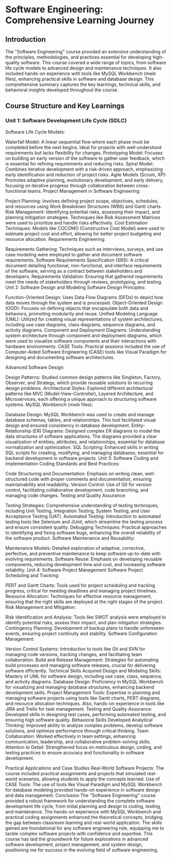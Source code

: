 # Software Engineering: Comprehensive Learning Journey
## Introduction 
The "Software Engineering" course provided an extensive understanding of the principles, methodologies, and practices essential for developing high-quality software. This course covered a wide range of topics, from software life cycle models to advanced design and maintenance techniques. It also included hands-on experience with tools like MySQL Workbench (mwb files), enhancing practical skills in software and database design. This comprehensive summary captures the key learnings, technical skills, and behavioral insights developed throughout the course.

## Course Structure and Key Learnings
### Unit 1: Software Development Life Cycle (SDLC)
Software Life Cycle Models:

Waterfall Model: A linear sequential flow where each phase must be completed before the next begins. Ideal for projects with well-understood requirements but lacks flexibility for changes.
Prototyping Model: Focuses on building an early version of the software to gather user feedback, which is essential for refining requirements and reducing risks.
Spiral Model: Combines iterative development with a risk-driven approach, emphasizing early identification and reduction of project risks.
Agile Models (Scrum, XP): Promotes adaptive planning, evolutionary development, and early delivery, focusing on iterative progress through collaboration between cross-functional teams.
Project Management in Software Engineering:

Project Planning: Involves defining project scope, objectives, schedules, and resources using Work Breakdown Structures (WBS) and Gantt charts.
Risk Management: Identifying potential risks, assessing their impact, and planning mitigation strategies. Techniques like Risk Assessment Matrices were used to prioritize and handle risks effectively.
Cost Estimation Techniques: Models like COCOMO (Constructive Cost Model) were used to estimate project cost and effort, allowing for better project budgeting and resource allocation.
Requirements Engineering:

Requirements Gathering: Techniques such as interviews, surveys, and use case modeling were employed to gather and document software requirements.
Software Requirements Specification (SRS): A critical document detailing functional, non-functional, and interface requirements of the software, serving as a contract between stakeholders and developers.
Requirements Validation: Ensuring that gathered requirements meet the needs of stakeholders through reviews, prototyping, and testing.
Unit 2: Software Design and Modeling
Software Design Principles:

Function-Oriented Design: Uses Data Flow Diagrams (DFDs) to depict how data moves through the system and is processed.
Object-Oriented Design (OOD): Focuses on defining objects that encapsulate both data and behaviors, promoting modularity and reuse.
Unified Modeling Language (UML): Utilized for creating visual representations of system architectures, including use case diagrams, class diagrams, sequence diagrams, and activity diagrams.
Component and Deployment Diagrams: Understanding system architecture through component and deployment diagrams, which were used to visualize software components and their interactions with hardware environments.
CASE Tools: Practical sessions included the use of Computer-Aided Software Engineering (CASE) tools like Visual Paradigm for designing and documenting software architectures.

Advanced Software Design:

Design Patterns: Studied common design patterns like Singleton, Factory, Observer, and Strategy, which provide reusable solutions to recurring design problems.
Architectural Styles: Explored different architectural patterns like MVC (Model-View-Controller), Layered Architecture, and Microservices, each offering a unique approach to structuring software systems.
MySQL Workbench (mwb files):

Database Design: MySQL Workbench was used to create and manage database schemas, tables, and relationships. This tool facilitated visual design and ensured consistency in database development.
Entity-Relationship (ER) Diagrams: Designed complex ER diagrams to model the data structures of software applications. The diagrams provided a clear visualization of entities, attributes, and relationships, essential for database normalization and optimization.
SQL Scripting: Enhanced skills in writing SQL scripts for creating, modifying, and managing databases, essential for backend development in software projects.
Unit 3: Software Coding and Implementation
Coding Standards and Best Practices:

Code Structuring and Documentation: Emphasis on writing clean, well-structured code with proper comments and documentation, ensuring maintainability and readability.
Version Control: Use of Git for version control, facilitating collaborative development, code branching, and managing code changes.
Testing and Quality Assurance:

Testing Strategies: Comprehensive understanding of testing techniques, including Unit Testing, Integration Testing, System Testing, and User Acceptance Testing (UAT).
Automated Testing: Introduction to automated testing tools like Selenium and JUnit, which streamline the testing process and ensure consistent quality.
Debugging Techniques: Practical approaches to identifying and fixing software bugs, enhancing the overall reliability of the software product.
Software Maintenance and Reusability:

Maintenance Models: Detailed exploration of adaptive, corrective, perfective, and preventive maintenance to keep software up-to-date with evolving requirements.
Software Reuse: Emphasis on developing reusable components, reducing development time and cost, and increasing software reliability.
Unit 4: Software Project Management
Software Project Scheduling and Tracking:

PERT and Gantt Charts: Tools used for project scheduling and tracking progress, critical for meeting deadlines and managing project timelines.
Resource Allocation: Techniques for effective resource management, ensuring that the right skills are deployed at the right stages of the project.
Risk Management and Mitigation:

Risk Identification and Analysis: Tools like SWOT analysis were employed to identify potential risks, assess their impact, and plan mitigation strategies.
Contingency Planning: Development of backup plans to handle unforeseen events, ensuring project continuity and stability.
Software Configuration Management:

Version Control Systems: Introduction to tools like Git and SVN for managing code versions, tracking changes, and facilitating team collaboration.
Build and Release Management: Strategies for automating build processes and managing software releases, crucial for delivering software efficiently.
Technical Skills Acquired
Design and Modeling Skills: Mastery of UML for software design, including use case, class, sequence, and activity diagrams.
Database Design: Proficiency in MySQL Workbench for visualizing and managing database structures, enhancing backend development skills.
Project Management Tools: Expertise in planning and managing software projects using tools like Gantt charts, PERT diagrams, and resource allocation techniques. Also, hands-on experience in tools like JIRA and Trello for task management.
Testing and Quality Assurance: Developed skills in designing test cases, performing automated testing, and ensuring high software quality.
Behavioral Skills Developed
Analytical Thinking: Improved ability to analyze complex problems, develop software solutions, and optimize performance through critical thinking.
Team Collaboration: Worked effectively in team settings, enhancing communication, leadership, and collaborative problem-solving skills.
Attention to Detail: Strengthened focus on meticulous design, coding, and testing practices to ensure accuracy and functionality in software development.

Practical Applications and Case Studies
Real-World Software Projects: The course included practical assignments and projects that simulated real-world scenarios, allowing students to apply the concepts learned.
Use of CASE Tools: The use of tools like Visual Paradigm and MySQL Workbench for database modeling provided hands-on experience in software design and data management.
Conclusion
The "Software Engineering" course provided a robust framework for understanding the complete software development life cycle, from initial planning and design to coding, testing, and maintenance. The hands-on experience with MySQL Workbench and practical coding assignments enhanced the theoretical concepts, bridging the gap between classroom learning and real-world application. The skills gained are foundational for any software engineering role, equipping me to tackle complex software projects with confidence and expertise. This course has laid the groundwork for future explorations in advanced software development, project management, and system design, positioning me for success in the evolving field of software engineering.
